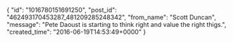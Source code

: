  {
   "id": "1016780151691250",
   "post_id": "462493170453287_481209285248342",
   "from_name": "Scott Duncan",
   "message": "Pete Daoust is starting to think right and value the right thigs.",
   "created_time": "2016-06-19T14:53:49+0000"
 }
